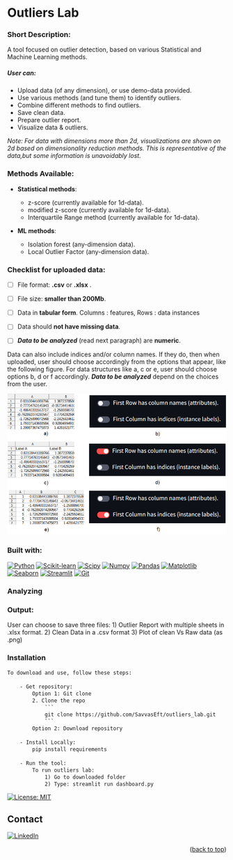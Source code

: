 # Outliers Lab

### Short Description:

A tool focused on outlier detection, based on various Statistical and Machine Learning methods. 


##### User can:

- Upload data (of any dimension), or use demo-data provided.
- Use various methods (and tune them) to identify outliers.
- Combine different methods to find outliers.
- Save clean data.
- Prepare outlier report.
- Visualize data & outliers.

*Note: For data with dimensions more than 2d, visualizations are shown on 2d based on dimensionality reduction methods. This is representative of the data,but some information is unavoidably lost.* 


### Methods Available:

- **Statistical methods**:
    - z-score (currently available for 1d-data).
    - modified z-score (currently available for 1d-data).
    - Interquartile Range method (currently available for 1d-data).

- **ML methods**:
    - Isolation forest (any-dimension data).
    - Local Outlier Factor (any-dimension data).


### Checklist for uploaded data:

- [ ] File format: **.csv** or **.xlsx** .
- [ ] File size: **smaller than 200Mb**.
- [ ] Data in **tabular form**. 
      Columns : features, 
      Rows : data instances
- [ ] Data should **not have missing data**.
- [ ] ***Data to be analyzed*** (read next paragraph) are **numeric**.


Data can also include indices and/or column names. If they do, then when uploaded, user should choose accordingly from the options that appear, like the following figure. For data structures like a, c or e, user should choose options b, d or f accordingly. ***Data to be analyzed*** depend on the choices from the user.

![ERROR: image can't be displayed.](images\feature_label_index_options.png "Options if indices or column names are included.")



### Built with:

[![Python][Python.js]][Python-url] 
[![Scikit-learn][Scikit-learn.js]][Scikit-learn-url] [![Scipy][Scipy.js]][Scipy-url] 
[![Numpy][Numpy.js]][Numpy-url] [![Pandas][Pandas.js]][Pandas-url] 
[![Matplotlib][Matplotlib.js]][Matplotlib-url] [![Seaborn][Seaborn.js]][Seaborn-url] 
[![Streamlit][Streamlit.js]][Streamlit-url]
[![Git][Git.js]][Git-url]



### Analyzing 




### Output:
    
User can choose to save three files:
    1) Outlier Report with multiple sheets in .xlsx format.
    2) Clean Data in a .csv format
    3) Plot of clean Vs Raw data (as .png)


### Installation

    To download and use, follow these steps:

        - Get repository:
            Option 1: Git clone
            2. Clone the repo
                ```
                git clone https://github.com/SavvasEft/outliers_lab.git
                ```
            Option 2: Download repository

        - Install Locally:     
            pip install requirements

        - Run the tool:
            To run outliers lab:
                1) Go to downloaded folder
                2) Type: streamlit run dashboard.py 
        
[![License: MIT](https://assets-global.website-files.com/5e0f1144930a8bc8aace526c/65dd9eb5aaca434fac4f1c34_License-MIT-blue.svg)](/LICENSE)



<!-- CONTACT -->
## Contact

[![LinkedIn][linkedin-shield]][linkedin-url]


<p align="right">(<a href="#readme-top">back to top</a>)</p>






[Python.js]: https://img.shields.io/badge/python-3670A0?style=for-the-badge&logo=python&logoColor=ffdd54
[Pandas.js]: https://img.shields.io/badge/pandas-%23150458.svg?style=for-the-badge&logo=pandas&logoColor=white
[Numpy.js]: https://img.shields.io/badge/numpy-%23013243.svg?style=for-the-badge&logo=numpy&logoColor=white
[Streamlit.js]: https://img.shields.io/badge/streamlit-FF4B4B?style=for-the-badge&logo=streamlit&logoColor=white
[Matplotlib.js]: https://img.shields.io/badge/matplotlib-%23013243?style=for-the-badge&logo=Matplotlib&logoColor=black
[Scipy.js]: https://img.shields.io/badge/SciPy-%230C55A5.svg?style=for-the-badge&logo=scipy&logoColor=%white
[Git.js]: https://img.shields.io/badge/git-%23F05033.svg?style=for-the-badge&logo=git&logoColor=white
[Scikit-learn.js]: https://img.shields.io/badge/scikit--learn-%23F7931E.svg?style=for-the-badge&logo=scikit-learn&logoColor=white
[Seaborn.js]: https://img.shields.io/badge/seaborn-%23F7931E.svg?style=for-the-badge&logo=seaborn&logoColor=white

[Python-url]: https://www.python.org/
[Pandas-url]: https://pandas.pydata.org/
[Numpy-url]: https://numpy.org/
[Streamlit-url]: https://streamlit.io/
[Matplotlib-url]: https://matplotlib.org/
[Scipy-url]: https://scipy.org/
[Git-url]: https://git-scm.com/
[Scikit-learn-url]: https://scikit-learn.org/
[Scikit-learn-url]: https://scikit-learn.org/
[Seaborn-url]: https://seaborn.pydata.org/


[linkedin-shield]: https://img.shields.io/badge/-LinkedIn-black.svg?style=for-the-badge&logo=linkedin&colorB=555
[linkedin-url]: https://www.linkedin.com/in/savvas-eftychis/
